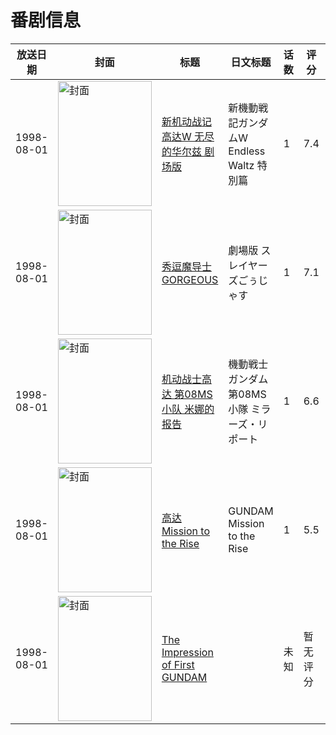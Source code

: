 # 番剧信息

|放送日期|封面|标题|日文标题|话数|评分|评分人数|
|---|---|---|---|---|---|---|
|1998-08-01|<img src="https://lain.bgm.tv/pic/cover/c/92/bf/2772_2ZMI8.jpg" alt="封面" style="width:150px;height:200px;object-fit:cover;">|[新机动战记高达W 无尽的华尔兹 剧场版](https://bangumi.tv/subject/2772)|新機動戦記ガンダムW Endless Waltz 特別篇|1|7.4|1070人评分|
|1998-08-01|<img src="https://lain.bgm.tv/pic/cover/c/55/3a/11647_7EwBy.jpg" alt="封面" style="width:150px;height:200px;object-fit:cover;">|[秀逗魔导士GORGEOUS](https://bangumi.tv/subject/11647)|劇場版 スレイヤーズごぅじゃす|1|7.1|152人评分|
|1998-08-01|<img src="https://lain.bgm.tv/pic/cover/c/1f/a3/41743_07lww.jpg" alt="封面" style="width:150px;height:200px;object-fit:cover;">|[机动战士高达 第08MS小队 米娜的报告](https://bangumi.tv/subject/41743)|機動戦士ガンダム 第08MS小隊 ミラーズ・リポート|1|6.6|392人评分|
|1998-08-01|<img src="https://lain.bgm.tv/pic/cover/c/40/23/90068_32hh3.jpg" alt="封面" style="width:150px;height:200px;object-fit:cover;">|[高达 Mission to the Rise](https://bangumi.tv/subject/90068)|GUNDAM Mission to the Rise|1|5.5|62人评分|
|1998-08-01|<img src="https://lain.bgm.tv/pic/cover/c/75/22/427942_rzhlx.jpg" alt="封面" style="width:150px;height:200px;object-fit:cover;">|[The Impression of First GUNDAM](https://bangumi.tv/subject/427942)||未知|暂无评分|少于10人评分|
